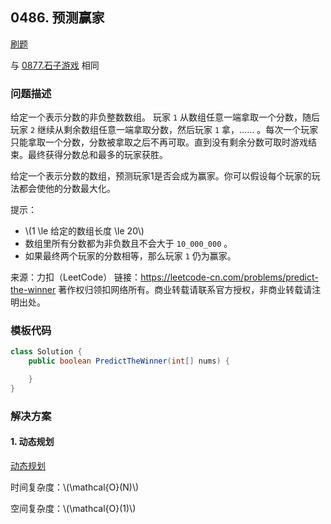 <script src="https://cdn.bootcss.com/mathjax/2.7.7/MathJax.js?config=TeX-AMS-MML_HTMLorMML"></script>

## 0486. 预测赢家

[刷题](qu0486/solu/Solution.java)

与 [0877.石子游戏](contest/weekly/c095/0877.石子游戏.md) 相同

### 问题描述

给定一个表示分数的非负整数数组。 玩家 `1` 从数组任意一端拿取一个分数，随后玩家 `2` 继续从剩余数组任意一端拿取分数，然后玩家 `1` 拿，…… 。每次一个玩家只能拿取一个分数，分数被拿取之后不再可取。直到没有剩余分数可取时游戏结束。最终获得分数总和最多的玩家获胜。

给定一个表示分数的数组，预测玩家1是否会成为赢家。你可以假设每个玩家的玩法都会使他的分数最大化。

提示：

* \\(1 \le 给定的数组长度 \le 20\\)
* 数组里所有分数都为非负数且不会大于 `10_000_000` 。
* 如果最终两个玩家的分数相等，那么玩家 `1` 仍为赢家。

来源：力扣（LeetCode）
链接：https://leetcode-cn.com/problems/predict-the-winner
著作权归领扣网络所有。商业转载请联系官方授权，非商业转载请注明出处。

### 模板代码

``` java
class Solution {
    public boolean PredictTheWinner(int[] nums) {

    }
}
```

### 解决方案

#### 1. 动态规划

[动态规划](qu0486/solu1/Solution.java)

时间复杂度：\\(\mathcal{O}(N)\\)

空间复杂度：\\(\mathcal{O}(1)\\)
